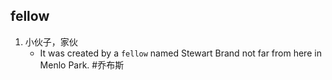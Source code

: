 ## fellow
1. 小伙子，家伙
   * It was created by a `fellow` named Stewart Brand not far from here in Menlo Park. #乔布斯 